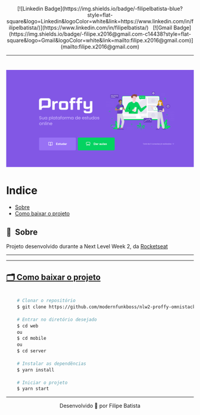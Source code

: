 <p align="center">  
[![Linkedin Badge](https://img.shields.io/badge/-filipelbatista-blue?style=flat-square&logo=Linkedin&logoColor=white&link=https://www.linkedin.com/in/filipelbatista/)](https://www.linkedin.com/in/filipelbatista/) 
&nbsp;
[![Gmail Badge](https://img.shields.io/badge/-filipe.x2016@gmail.com-c14438?style=flat-square&logo=Gmail&logoColor=white&link=mailto:filipe.x2016@gmail.com)](mailto:filipe.x2016@gmail.com)
</p>

<hr/>

<h1>
    <img src="public/apresentacao.png">
</h1>

# Indice

- [Sobre](#-sobre)
- [Como baixar o projeto](#-como-baixar-o-projeto)

## 🔖&nbsp; Sobre

Projeto desenvolvido durante a Next Level Week 2, da <a target="_blank" href="https://rocketseat.com.br">Rocketseat

---

---

## 🗂 Como baixar o projeto

```bash

    # Clonar o repositório
    $ git clone https://github.com/modernfunkboss/nlw2-proffy-omnistack.git

    # Entrar no diretório desejado
    $ cd web
    ou
    $ cd mobile
    ou
    $ cd server

    # Instalar as dependências
    $ yarn install

    # Iniciar o projeto
    $ yarn start
```

---

<p align="center">Desenvolvido 💜 por Filipe Batista</p>
